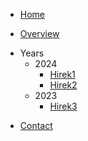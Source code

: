 <!-- docs/_sidebar.md -->
* [Home](/)

* [Overview](overview.md "Hungarian American Association Hirek")

- Years
  - 2024
    - [Hirek1](2024/page2/page.md)
    - [Hirek2](2024/page2/page.md)
  - 2023
    - [Hirek3](2023/page1/page.md)

* [Contact](contact.md)